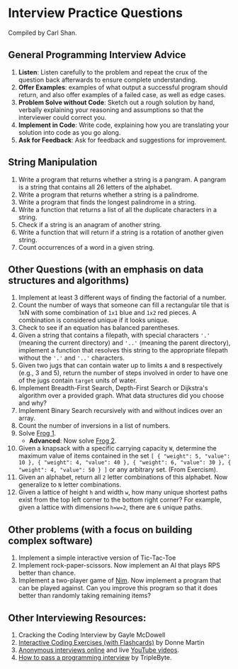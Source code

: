 # Interview Practice Questions

Compiled by Carl Shan.

## General Programming Interview Advice

1. **Listen**: Listen carefully to the problem and repeat the crux of the question back afterwards to ensure complete understanding.
2. **Offer Examples**: examples of what output a successful program should return, and also offer examples of a failed case, as well as edge cases.
3. **Problem Solve without Code**: Sketch out a rough solution by hand, verbally explaining your reasoning and assumptions so that the interviewer could correct you.
4. **Implement in Code**: Write code, explaining how you are translating your solution into code as you go along.
5. **Ask for Feedback**: Ask for feedback and suggestions for improvement.

## String Manipulation

1. Write a program that returns whether a string is a pangram. A pangram is a string that contains all 26 letters of the alphabet.
2. Write a program that returns whether a string is a palindrome.
3. Write a program that finds the longest palindrome in a string.
4. Write a function that returns a list of all the duplicate characters in a string.
5. Check if a string is an anagram of another string.
6. Write a function that will return if a string is a rotation of another given string.
7. Count occurrences of a word in a given string.

## Other Questions (with an emphasis on data structures and algorithms)

1. Implement at least 3 different ways of finding the factorial of a number.
2. Count the number of ways that someone can fill a rectangular tile that is 1xN with some combination of `1x1` blue and `1x2` red pieces. A combination is considered unique if it looks unique.
3. Check to see if an equation has balanced parentheses.
4. Given a string that contains a filepath, with special characters `'.'` (meaning the current directory) and `'..'` (meaning the parent directory), implement a function that resolves this string to the appropriate filepath without the `'.'` and `'..'` characters.
5. Given two jugs that can contain water up to limits `A` and `B` respectively (e.g., 3 and 5), return the number of steps involved in order to have one of the jugs contain `target` units of water.
6. Implement Breadth-First Search, Depth-First Search or Dijkstra's algorithm over a provided graph. What data structures did you choose and why?
7. Implement Binary Search recursively with and without indices over an array.
8. Count the number of inversions in a list of numbers.
9. Solve [Frog 1](https://atcoder.jp/contests/dp/tasks/dp_a).
   *  **Advanced**: Now solve [Frog 2](https://atcoder.jp/contests/dp/tasks/dp_b).
10. Given a knapsack with a specific carrying capacity `W`, determine the maximum value of items contained in the set `[ { "weight": 5, "value": 10 }, { "weight": 4, "value": 40 }, { "weight": 6, "value": 30 }, { "weight": 4, "value": 50 } ]` or any arbitrary set. (From Exercism).
11. Given an alphabet, return all `2` letter combinations of this alphabet. Now generalize to `N` letter combinations.
12. Given a lattice of height `h` and width `w`, how many unique shortest paths exist from the top left corner to the bottom right corner? For example, given a lattice with dimensions `h=w=2`, there are `6` unique paths.

## Other problems (with a focus on building complex software)

1. Implement a simple interactive version of Tic-Tac-Toe
2. Implement rock-paper-scissors. Now implement an AI that plays RPS better than chance.
3. Implement a two-player game of [Nim](https://iq.opengenus.org/game-of-nim/). Now implement a program that can be played against. Can you improve this program so that it does better than randomly taking remaining items?

## Other Interviewing Resources:

1. Cracking the Coding Interview by Gayle McDowell
2. [Interactive Coding Exercises (with Flashcards)](https://github.com/donnemartin/interactive-coding-challenges) by Donne Martin
3. [Anonymous interviews online](https://interviewing.io/) and live [YouTube videos](https://www.youtube.com/channel/UCNc-Wa_ZNBAGzFkYbAHw9eg).
4. [How to pass a programming interview](https://triplebyte.com/blog/how-to-pass-a-programming-interview) by TripleByte.
